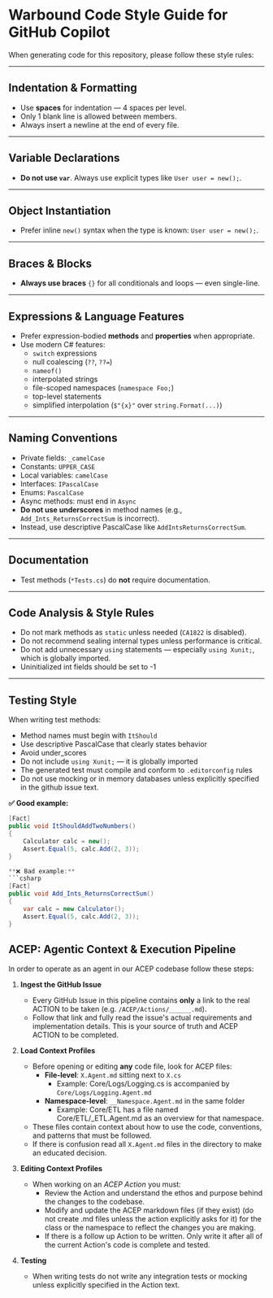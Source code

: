 ﻿# Warbound Code Style Guide for GitHub Copilot

When generating code for this repository, please follow these style rules:

---

## Indentation & Formatting

- Use **spaces** for indentation — 4 spaces per level.
- Only 1 blank line is allowed between members.
- Always insert a newline at the end of every file.

---

## Variable Declarations

- **Do not use `var`**. Always use explicit types like `User user = new();`.

---

## Object Instantiation

- Prefer inline `new()` syntax when the type is known: `User user = new();`.

---

## Braces & Blocks

- **Always use braces** `{}` for all conditionals and loops — even single-line.

---

## Expressions & Language Features

- Prefer expression-bodied **methods** and **properties** when appropriate.
- Use modern C# features:
  - `switch` expressions
  - null coalescing (`??`, `??=`)
  - `nameof()`
  - interpolated strings
  - file-scoped namespaces (`namespace Foo;`)
  - top-level statements
  - simplified interpolation (`$"{x}"` over `string.Format(...)`)

---

## Naming Conventions

- Private fields: `_camelCase`
- Constants: `UPPER_CASE`
- Local variables: `camelCase`
- Interfaces: `IPascalCase`
- Enums: `PascalCase`
- Async methods: must end in `Async`
- **Do not use underscores** in method names (e.g., `Add_Ints_ReturnsCorrectSum` is incorrect).
- Instead, use descriptive PascalCase like `AddIntsReturnsCorrectSum`.

---

## Documentation

- Test methods (`*Tests.cs`) do **not** require documentation.

---

## Code Analysis & Style Rules

- Do not mark methods as `static` unless needed (`CA1822` is disabled).
- Do not recommend sealing internal types unless performance is critical.
- Do not add unnecessary `using` statements — especially `using Xunit;`, which is globally imported.
- Uninitialized int fields should be set to -1

---

## Testing Style

When writing test methods:

- Method names must begin with `ItShould`
- Use descriptive PascalCase that clearly states behavior
- Avoid under_scores
- Do not include `using Xunit;` — it is globally imported
- The generated test must compile and conform to `.editorconfig` rules
- Do not use mocking or in memory databases unless explicitly specified in the github issue text.

**✅ Good example:**

```csharp
[Fact]
public void ItShouldAddTwoNumbers()
{
    Calculator calc = new();
    Assert.Equal(5, calc.Add(2, 3));
}

**❌ Bad example:**
```csharp
[Fact]
public void Add_Ints_ReturnsCorrectSum()
{
    var calc = new Calculator();
    Assert.Equal(5, calc.Add(2, 3));
}
```

## ACEP: Agentic Context & Execution Pipeline
In order to operate as an agent in our ACEP codebase follow these steps:

1. **Ingest the GitHub Issue**  
   - Every GitHub Issue in this pipeline contains **only** a link to the real ACTION to be taken (e.g. `/ACEP/Actions/______.md`).  
   - Follow that link and fully read the issue's actual requirements and implementation details. This is your source of truth and ACEP ACTION to be completed.

2. **Load Context Profiles**  
   - Before opening or editing **any** code file, look for ACEP files:  
     - **File‑level**: `X.Agent.md` sitting next to `X.cs`
        - Example: Core/Logs/Logging.cs is accompanied by `Core/Logs/Logging.Agent.md`
     - **Namespace‑level**: `__Namespace.Agent.md` in the same folder
        - Example: Core/ETL has a file named Core/ETL/_ETL.Agent.md as an overview for that namespace.
   - These files contain context about how to use the code, conventions, and patterns that must be followed.
   - If there is confusion read all `X.Agent.md` files in the directory to make an educated decision.

3. **Editing Context Profiles**
   - When working on an *ACEP Action* you must:
     - Review the Action and understand the ethos and purpose behind the changes to the codebase.
     - Modify and update the ACEP markdown files (if they exist) (do not create .md files unless the action explicitly asks for it) for the class or the namespace to reflect the changes you are making.
     - If there is a follow up Action to be written. Only write it after all of the current Action's code is complete and tested.

4. **Testing**
   - When writing tests do not write any integration tests or mocking unless explicitly specified in the Action text.
